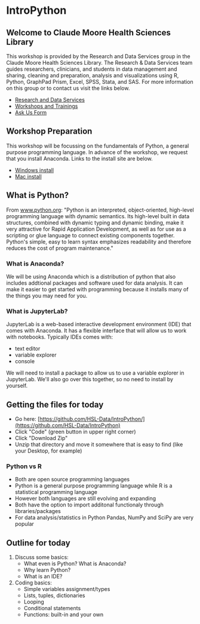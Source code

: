 # IntroPython

## Welcome to Claude Moore Health Sciences Library
This workshop is provided by the Research and Data Services group in the Claude Moore Health Sciences Library. The Research & Data Services team guides researchers, clinicians, and students in data management and sharing, cleaning and preparation, analysis and visualizations using R, Python, GraphPad Prism, Excel, SPSS, Stata, and SAS. For more information on this group or to contact us visit the links below.

- [Research and Data Services](https://guides.hsl.virginia.edu/c.php?g=866544)
- [Workshops and Trainings](https://guides.hsl.virginia.edu/data/workshops)
- [Ask Us Form](https://guides.hsl.virginia.edu/consultation-request)

## Workshop Preparation
This workshop will be focussing on the fundamentals of Python, a general purpose programming language. In advance of the workshop, we request that you install Anaconda. Links to the install site are below.
- [Windows install](https://www.anaconda.com/download/#windows)
- [Mac install](https://www.anaconda.com/download/#macos)
 
## What is Python?
From www.python.org: "Python is an interpreted, object-oriented, high-level programming language with dynamic semantics. Its high-level built in data structures, combined with dynamic typing and dynamic binding, make it very attractive for Rapid Application Development, as well as for use as a scripting or glue language to connect existing components together. Python's simple, easy to learn syntax emphasizes readability and therefore reduces the cost of program maintenance."

### What is Anaconda?
We will be using Anaconda which is a distribution of python that also includes addtional packages and software used for data analysis. It can make it easier to get started with programming because it installs many of the things you may need for you.

### What is JupyterLab?
JupyterLab is a web-based interactive development environment (IDE) that comes with Anaconda. It has a flexible interface that will allow us to work with notebooks. Typically IDEs comes with:
- text editor
- variable explorer
- console
  
We will need to install a package to allow us to use a variable explorer in JupyterLab. We'll also go over this together, so no need to install by yourself.  

## Getting the files for today
- Go here: [https://github.com/HSL-Data/IntroPython/](https://github.com/HSL-Data/IntroPython)
- Click "Code" (green button in upper right corner)
- Click "Download Zip"
- Unzip that directory and move it somewhere that is easy to find (like your Desktop, for example)

### Python vs R
- Both are open source programming languages
- Python is a general purpose programming language while R is a statistical programming language
- However both languages are still evolving and expanding
- Both have the option to import additonal functionaly through libraries/packages
- For data analysis/statistics in Python Pandas, NumPy and SciPy are very popular

## Outline for today
1) Discuss some basics:
    - What even is Python? What is Anaconda?
    - Why learn Python?
    - What is an IDE?
2) Coding basics:
    - Simple variables assignment/types
    - Lists, tuples, dictionaries
    - Looping
    - Conditional statements
    - Functions: built-in and your own



